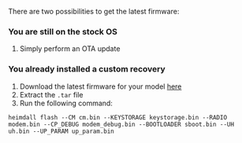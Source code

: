 There are two possibilities to get the latest firmware:

### You are still on the stock OS

1. Simply perform an OTA update

### You already installed a custom recovery

1. Download the latest firmware for your model [here](https://lineage.linux4.de/firmware/SM-P615.html)
2. Extract the `.tar` file
3. Run the following command:
  ```
heimdall flash --CM cm.bin --KEYSTORAGE keystorage.bin --RADIO modem.bin --CP_DEBUG modem_debug.bin --BOOTLOADER sboot.bin --UH uh.bin --UP_PARAM up_param.bin
  ```
